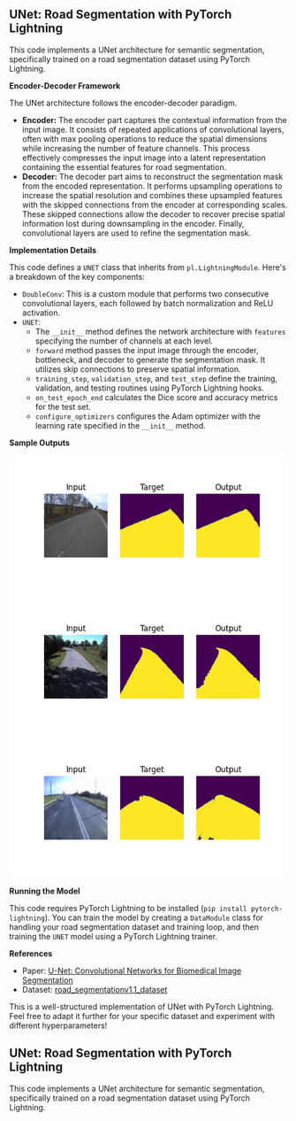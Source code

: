 ## UNet: Road Segmentation with PyTorch Lightning

This code implements a UNet architecture for semantic segmentation, specifically trained on a road segmentation dataset using PyTorch Lightning.

**Encoder-Decoder Framework**

The UNet architecture follows the encoder-decoder paradigm.

* **Encoder:** The encoder part captures the contextual information from the input image. It consists of repeated applications of convolutional layers, often with max pooling operations to reduce the spatial dimensions while increasing the number of feature channels. This process effectively compresses the input image into a latent representation containing the essential features for road segmentation.
* **Decoder:** The decoder part aims to reconstruct the segmentation mask from the encoded representation. It performs upsampling operations to increase the spatial resolution and combines these upsampled features with the skipped connections from the encoder at corresponding scales. These skipped connections allow the decoder to recover precise spatial information lost during downsampling in the encoder. Finally, convolutional layers are used to refine the segmentation mask. 

**Implementation Details**

This code defines a `UNET` class that inherits from `pl.LightningModule`. Here's a breakdown of the key components:

* `DoubleConv`: This is a custom module that performs two consecutive convolutional layers, each followed by batch normalization and ReLU activation.
* `UNET`:
    * The `__init__` method defines the network architecture with `features` specifying the number of channels at each level.
    * `forward` method passes the input image through the encoder, bottleneck, and decoder to generate the segmentation mask. It utilizes skip connections to preserve spatial information.
    * `training_step`, `validation_step`, and `test_step` define the training, validation, and testing routines using PyTorch Lightning hooks.
    * `on_test_epoch_end` calculates the Dice score and accuracy metrics for the test set.
    * `configure_optimizers` configures the Adam optimizer with the learning rate specified in the `__init__` method.

**Sample Outputs**
<div align="center">
	<img src="https://github.com/MakrooOwais/UNET_Road_Segmentation/blob/main/Outputs/0.jpg">
   <img src="https://github.com/MakrooOwais/UNET_Road_Segmentation/blob/main/Outputs/1.jpg">
   <img src="https://github.com/MakrooOwais/UNET_Road_Segmentation/blob/main/Outputs/2.jpg">
</div>

**Running the Model**

This code requires PyTorch Lightning to be installed (`pip install pytorch-lightning`). You can train the model by creating a `DataModule` class for handling your road segmentation dataset and training loop, and then training the `UNET` model using a PyTorch Lightning trainer.

**References**

* Paper: [U-Net: Convolutional Networks for Biomedical Image Segmentation](https://arxiv.org/abs/1505.04597)
* Dataset: [road_segmentationv1.1_dataset](https://universe.roboflow.com/road-segmentation/road_segmentationv1.1)

This is a well-structured implementation of UNet with PyTorch Lightning. Feel free to adapt it further for your specific dataset and experiment with different hyperparameters!

## UNet: Road Segmentation with PyTorch Lightning

This code implements a UNet architecture for semantic segmentation, specifically trained on a road segmentation dataset using PyTorch Lightning.
